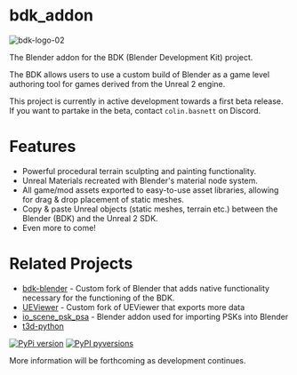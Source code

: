 # bdk_addon

![bdk-logo-02](https://github.com/DarklightGames/bdk_addon/assets/5035660/c7d1d277-2c85-4e6f-8e9b-2afb0a658235)

The Blender addon for the BDK (Blender Development Kit) project.

The BDK allows users to use a custom build of Blender as a game level authoring tool for games derived from the Unreal 2 engine.

This project is currently in active development towards a first beta release. If you want to partake in the beta, contact `colin.basnett` on Discord.

# Features
* Powerful procedural terrain sculpting and painting functionality.
* Unreal Materials recreated with Blender's material node system.
* All game/mod assets exported to easy-to-use asset libraries, allowing for drag & drop placement of static meshes.
* Copy & paste Unreal objects (static meshes, terrain etc.) between the Blender (BDK) and the Unreal 2 SDK.
* Even more to come!

# Related Projects
* [bdk-blender](https://projects.blender.org/cmbasnett/bdk-blender) - Custom fork of Blender that adds native functionality necessary for the functioning of the BDK.
* [UEViewer](https://github.com/DarklightGames/UEViewer) - Custom fork of UEViewer that exports more data
* [io_scene_psk_psa](https://github.com/DarklightGames/io_scene_psk_psa) - Blender addon used for importing PSKs into Blender
* [t3d-python]()

[![PyPi version](https://badgen.net/pypi/v/t3dpy/)](https://pypi.org/project/t3dpy)
[![PyPI pyversions](https://img.shields.io/pypi/pyversions/t3dpy.svg)](https://pypi.python.org/pypi/t3dpy/)

More information will be forthcoming as development continues.

